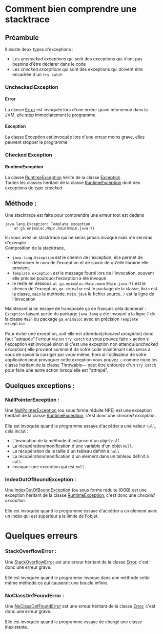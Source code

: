 # Comment bien comprendre une stacktrace

## Préambule
Il existe deux types d'exceptions :
- Les _unchecked exceptions_ qui sont des exceptions qui n'ont pas besoins d'être déclarer dans le code
- Les _checked exceptions_ qui sont des exceptions qui doivent être encadrée d'un `try catch`

### Unchecked Exception
#### Error
La classe [Error](https://docs.oracle.com/javase/8/docs/api/java/lang/Error.html) est invoquée lors d'une erreur grave intervenue dans la JVM, elle stop immédiatement le programme

#### Exception
La classe [Exception](https://docs.oracle.com/javase/8/docs/api/java/lang/Exception.html) est invoquée lors d'une erreur moins grave, elles peuvent stopper le programme<br>

### Checked Exception
#### RuntimeException
La classe [RuntimeException](https://docs.oracle.com/javase/8/docs/api/java/lang/RuntimeException.html) hérite de la classe [Exception](https://docs.oracle.com/javase/8/docs/api/java/lang/Exception.html) <br>
Toutes les classes héritant de la classe [RuntimeException](https://docs.oracle.com/javase/8/docs/api/java/lang/RuntimeException.html) dont des exceptions de type _checked_

## Méthode :
Une stacktrace est faite pour comprendre une erreur tout est dedans
```
java.lang.Exception: Template exception
	at ga.enimaloc.Main.main(Main.java:7)
```
Ici vous avez un stacktrace qui ne seras jamais invoqué mais me serviras d'exemple<br>
Composition de la stacktrace,<br>
- `java.lang.Exception` est le chemin de l'exception, elle permet de déterminer le nom de l'exception et de savoir de qu'elle librairie elle provient.
- `Template exception` est le message fourni lors de l'invocation, souvent elle précise pourquoi l'exception a été invoqué
- le reste en dessous `at ga.enimaloc.Main.main(Main.java:7)` est le chemin de l'exception, `ga.enimaloc` est le package de la classe, `Main` est la classe, `main` la méthode, `Main.java` le fichier source, `7` est la ligne de l'invocation

Maintenant si on essaye de transposée ça en français cela donnerait :<br>
`Exception` faisant partie du package `java.lang` a été invoqué a la ligne `7` de la classe `Main` du package `ga.enimaloc` avec en précision `Template exception`<br>
<br>
Pour éviter une exception, soit elle est attendue(_checked exception_) donc faut "attrapée" l'erreur via un `try catch` ou vous pouvez faire `x` action si l'exception est invoqué sinon si c'est une exception non attendu(_unchecked exception_) elle provient surement de votre code maintenant cela seras à vous de savoir la corriger par vous-même, hors si l'utilisateur de votre application peut provoquer cette exception vous pouvez —comme toute les classe héritant de la classe [Throwable](https://docs.oracle.com/javase/8/docs/api/java/lang/Throwable.html)— peut être entourée d'un `try catch` pour faire une autre action lorsqu'elle est "attrapé".
## Quelques exceptions :
### NullPointerException :
Une [NullPointerException](https://docs.oracle.com/javase/8/docs/api/java/lang/NullPointerException.html) (ou sous forme réduite NPE) est une exception héritant de la classe [RuntimeException](https://docs.oracle.com/javase/8/docs/api/java/lang/RuntimeException.html), c'est donc une _checked exception_.<br>
<br>
Elle est invoquée quand le programme essaye d'accéder a une valeur `null`, cela inclut :
- L'invocation de la méthode d'instance d'un objet `null`.
- La récupération/modification d'une variable d'un objet `null`.
- La récupération de la taille d'un tableau définit à `null`.
- La récupération/modification d'un element dans un tableau définit à `null`.
- Invoquer une exception qui est `null`.

### IndexOutOfBoundException :
Une [IndexOutOfBoundException](https://docs.oracle.com/javase/8/docs/api/java/lang/IndexOutOfBoundException.html) (ou sous forme réduite IOOB) est une exception héritant de la classe [RuntimeException](https://docs.oracle.com/javase/8/docs/api/java/lang/RuntimeException.html), c'est donc une _checked exception_.<br>
<br>
Elle est invoquée quand le programme essaye d'accéder a un element avec un index qui est supérieur a la limite de l'objet.

# Quelques erreurs
### StackOverflowError :
Une [StackOverflowError](https://docs.oracle.com/javase/8/docs/api/java/lang/StackOverflowError.html) est une erreur héritant de la classe [Error](https://docs.oracle.com/javase/8/docs/api/java/lang/Error.html), c'est donc une erreur grave.<br>
<br>
Elle est invoquée quand le programme invoque dans une méthode cette même méthode ce qui causerait une boucle infinie.

### NoClassDefFoundError :
Une [NoClassDefFoundError](https://docs.oracle.com/javase/8/docs/api/java/lang/NoClassDefFoundError.html) est une erreur héritant de la classe [Error](https://docs.oracle.com/javase/8/docs/api/java/lang/Error.html), c'est donc une erreur grave.<br>
<br>
Elle est invoquée quand le programme essaye de chargé une classe inexistante.
